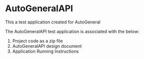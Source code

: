 # AutoGeneralAPI
This a test application created for AutoGeneral

The AutoGeneralAPI test application is associated with the below:

1. Project code as a zip file
2. AutoGeneralAPI design document
3. Application Running Instructions
